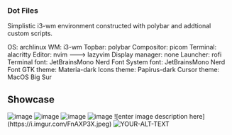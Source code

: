 ### Dot Files
Simplistic i3-wm environment constructed with polybar and addtional custom scripts.

OS: archlinux
WM: i3-wm
Topbar: polybar
Compositor: picom
Terminal: alacritty
Editor: nvim ---> lazyvim
Display manager: none
Launcher: rofi
Terminal font: JetBrainsMono Nerd Font
System font: JetBrainsMono Nerd Font
GTK theme: Materia-dark
Icons theme: Papirus-dark
Cursor theme: MacOS Big Sur

## Showcase
<picture>
 <source media="(prefers-color-scheme: dark)" srcset="[YOUR-DARKMODE-IMAGE](https://cdn.discordapp.com/attachments/1032305766905958431/1218325845257621524/2023-11-10_22-34.png?ex=6607415c&is=65f4cc5c&hm=5f81bd642e5227333efaff14ac86701bda7d9d4370a22b8c93d4729cbe4199bf&)https://cdn.discordapp.com/attachments/1032305766905958431/1218325845257621524/2023-11-10_22-34.png?ex=6607415c&is=65f4cc5c&hm=5f81bd642e5227333efaff14ac86701bda7d9d4370a22b8c93d4729cbe4199bf&">
 <source media="(prefers-color-scheme: light)" srcset="[YOUR-LIGHTMODE-IMAGE](https://cdn.discordapp.com/attachments/1032305766905958431/1218325845257621524/2023-11-10_22-34.png?ex=6607415c&is=65f4cc5c&hm=5f81bd642e5227333efaff14ac86701bda7d9d4370a22b8c93d4729cbe4199bf&)https://cdn.discordapp.com/attachments/1032305766905958431/1218325845257621524/2023-11-10_22-34.png?ex=6607415c&is=65f4cc5c&hm=5f81bd642e5227333efaff14ac86701bda7d9d4370a22b8c93d4729cbe4199bf&">
 <img alt="image" src="[YOUR-DEFAULT-IMAGE](https://cdn.discordapp.com/attachments/1032305766905958431/1218325845257621524/2023-11-10_22-34.png?ex=6607415c&is=65f4cc5c&hm=5f81bd642e5227333efaff14ac86701bda7d9d4370a22b8c93d4729cbe4199bf&)https://cdn.discordapp.com/attachments/1032305766905958431/1218325845257621524/2023-11-10_22-34.png?ex=6607415c&is=65f4cc5c&hm=5f81bd642e5227333efaff14ac86701bda7d9d4370a22b8c93d4729cbe4199bf&">
</picture>
<picture>
 <source media="(prefers-color-scheme: dark)" srcset="[YOUR-DARKMODE-IMAGE](https://cdn.discordapp.com/attachments/1032305766905958431/1218325915583385660/2023-11-10-225515_3840x1080_scrot.png?ex=6607416d&is=65f4cc6d&hm=259e4740566cf9324973c0232755c57e2c8aba447b9c2fb2cefc304a93395001&)https://cdn.discordapp.com/attachments/1032305766905958431/1218325915583385660/2023-11-10-225515_3840x1080_scrot.png?ex=6607416d&is=65f4cc6d&hm=259e4740566cf9324973c0232755c57e2c8aba447b9c2fb2cefc304a93395001&">
 <source media="(prefers-color-scheme: light)" srcset="[YOUR-LIGHTMODE-IMAGE](https://cdn.discordapp.com/attachments/1032305766905958431/1218325915583385660/2023-11-10-225515_3840x1080_scrot.png?ex=6607416d&is=65f4cc6d&hm=259e4740566cf9324973c0232755c57e2c8aba447b9c2fb2cefc304a93395001&)https://cdn.discordapp.com/attachments/1032305766905958431/1218325915583385660/2023-11-10-225515_3840x1080_scrot.png?ex=6607416d&is=65f4cc6d&hm=259e4740566cf9324973c0232755c57e2c8aba447b9c2fb2cefc304a93395001&">
 <img alt="image" src="[YOUR-DEFAULT-IMAGE](https://cdn.discordapp.com/attachments/1032305766905958431/1218325915583385660/2023-11-10-225515_3840x1080_scrot.png?ex=6607416d&is=65f4cc6d&hm=259e4740566cf9324973c0232755c57e2c8aba447b9c2fb2cefc304a93395001&)https://cdn.discordapp.com/attachments/1032305766905958431/1218325915583385660/2023-11-10-225515_3840x1080_scrot.png?ex=6607416d&is=65f4cc6d&hm=259e4740566cf9324973c0232755c57e2c8aba447b9c2fb2cefc304a93395001&">
</picture>
<picture>
 <source media="(prefers-color-scheme: dark)" srcset="[YOUR-DARKMODE-IMAGE](https://cdn.discordapp.com/attachments/1032305766905958431/1218325897313255504/2023-11-10-230225_3840x1080_scrot.png?ex=66074169&is=65f4cc69&hm=fb218120174162a79968dba9d093d5352a6b09a7754869a40539619c8b06aa2c&)https://cdn.discordapp.com/attachments/1032305766905958431/1218325897313255504/2023-11-10-230225_3840x1080_scrot.png?ex=66074169&is=65f4cc69&hm=fb218120174162a79968dba9d093d5352a6b09a7754869a40539619c8b06aa2c&">
 <source media="(prefers-color-scheme: light)" srcset="[YOUR-LIGHTMODE-IMAGE](https://cdn.discordapp.com/attachments/1032305766905958431/1218325897313255504/2023-11-10-230225_3840x1080_scrot.png?ex=66074169&is=65f4cc69&hm=fb218120174162a79968dba9d093d5352a6b09a7754869a40539619c8b06aa2c&)https://cdn.discordapp.com/attachments/1032305766905958431/1218325897313255504/2023-11-10-230225_3840x1080_scrot.png?ex=66074169&is=65f4cc69&hm=fb218120174162a79968dba9d093d5352a6b09a7754869a40539619c8b06aa2c&">
 <img alt="image" src="[YOUR-DEFAULT-IMAGE](https://cdn.discordapp.com/attachments/1032305766905958431/1218325897313255504/2023-11-10-230225_3840x1080_scrot.png?ex=66074169&is=65f4cc69&hm=fb218120174162a79968dba9d093d5352a6b09a7754869a40539619c8b06aa2c&)https://cdn.discordapp.com/attachments/1032305766905958431/1218325897313255504/2023-11-10-230225_3840x1080_scrot.png?ex=66074169&is=65f4cc69&hm=fb218120174162a79968dba9d093d5352a6b09a7754869a40539619c8b06aa2c&">
</picture>
<picture>
 <source media="(prefers-color-scheme: dark)" srcset="[YOUR-DARKMODE-IMAGE](https://cdn.discordapp.com/attachments/1032305766905958431/1218325863884394639/2023-11-10-230510_3840x1080_scrot.png?ex=66074161&is=65f4cc61&hm=3bc959d5d28bffd3b24f551c165268a11ca396115c9ac52cd4a6ccf51baf0e8f&)https://cdn.discordapp.com/attachments/1032305766905958431/1218325863884394639/2023-11-10-230510_3840x1080_scrot.png?ex=66074161&is=65f4cc61&hm=3bc959d5d28bffd3b24f551c165268a11ca396115c9ac52cd4a6ccf51baf0e8f&">
 <source media="(prefers-color-scheme: light)" srcset="[YOUR-LIGHTMODE-IMAGE](https://cdn.discordapp.com/attachments/1032305766905958431/1218325863884394639/2023-11-10-230510_3840x1080_scrot.png?ex=66074161&is=65f4cc61&hm=3bc959d5d28bffd3b24f551c165268a11ca396115c9ac52cd4a6ccf51baf0e8f&)https://cdn.discordapp.com/attachments/1032305766905958431/1218325863884394639/2023-11-10-230510_3840x1080_scrot.png?ex=66074161&is=65f4cc61&hm=3bc959d5d28bffd3b24f551c165268a11ca396115c9ac52cd4a6ccf51baf0e8f&">
 <img alt="image" src="[YOUR-DEFAULT-IMAGE](https://cdn.discordapp.com/attachments/1032305766905958431/1218325863884394639/2023-11-10-230510_3840x1080_scrot.png?ex=66074161&is=65f4cc61&hm=3bc959d5d28bffd3b24f551c165268a11ca396115c9ac52cd4a6ccf51baf0e8f&)https://cdn.discordapp.com/attachments/1032305766905958431/1218325863884394639/2023-11-10-230510_3840x1080_scrot.png?ex=66074161&is=65f4cc61&hm=3bc959d5d28bffd3b24f551c165268a11ca396115c9ac52cd4a6ccf51baf0e8f&">
</picture>
![enter image description here](https://i.imgur.com/FnAXP3X.jpeg)
<picture>
 <source media="(prefers-color-scheme: dark)" srcset="[YOUR-DARKMODE-IMAGE](https://i.imgur.com/FnAXP3X.jpeg)">
 <source media="(prefers-color-scheme: light)" srcset="[YOUR-LIGHTMODE-IMAGE](https://i.imgur.com/FnAXP3X.jpeg)">
 <img alt="YOUR-ALT-TEXT" src="[YOUR-DEFAULT-IMAGE](https://i.imgur.com/FnAXP3X.jpeg)https://i.imgur.com/FnAXP3X.jpeg">
</picture>
